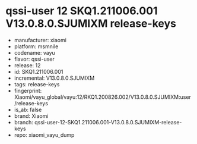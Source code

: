 # qssi-user 12 SKQ1.211006.001 V13.0.8.0.SJUMIXM release-keys
- manufacturer: xiaomi
- platform: msmnile
- codename: vayu
- flavor: qssi-user
- release: 12
- id: SKQ1.211006.001
- incremental: V13.0.8.0.SJUMIXM
- tags: release-keys
- fingerprint: Xiaomi/vayu_global/vayu:12/RKQ1.200826.002/V13.0.8.0.SJUMIXM:user/release-keys
- is_ab: false
- brand: Xiaomi
- branch: qssi-user-12-SKQ1.211006.001-V13.0.8.0.SJUMIXM-release-keys
- repo: xiaomi_vayu_dump
